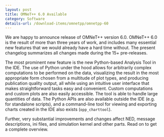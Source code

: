 ```yaml
---
layout: post
title: OMNeT++ 6.0 Available
category: Software
details-url: /download-items/omnetpp/omnetpp-60
---
```

We are happy to announce release of OMNeT++ version 6.0. OMNeT++ 6.0 is the
result of more than three years of work, and includes many essential new
features that we would already have a hard time without. The present changelog
summarizes all changes made during the 15+ pre-releases.

The most prominent new feature is the new Python-based Analysis Tool in the IDE.
The use of Python under the hood allows for arbitrarily complex computations to
be performed on the data, visualizing the result in the most appropriate form
chosen from a multitude of plot types, and producing publication quality output,
all while using an intuitive user interface that makes straightforward tasks
easy and convenient. Custom computations and custom plots are also easily
accessible. The tool is able to handle large quantities of data. The Python APIs
are also available outside the IDE (e.g. for standalone scripts), and a
command-line tool for viewing and exporting charts created in the IDE also
exists (`opp_charttool`).

Further, very substantial improvements and changes affect NED, message
descriptions, ini files, and simulation kernel and other parts. Read on to get a
complete overview.

